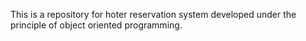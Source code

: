 This is a repository for hoter reservation system developed under the principle of object oriented programming.
